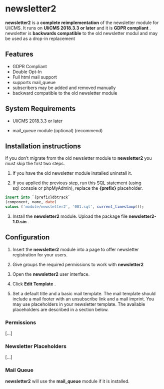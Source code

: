 
# newsletter2

**newsletter2** is a **complete reimplementation**  of the newsletter module for UliCMS. It runs on **UliCMS 2018.3.3 or later**  and it is **GDPR compliant**  . newsletter is **backwards compatible**  to the old newsletter modul and may be used as a drop-in replacement

## Features

* GDPR Compliant
* Double Opt-In
* Full html mail support
* supports mail_queue
* subscribers may be added and removed manually
* backward compatible to the old newsletter module

## System Requirements

* UliCMS 2018.3.3 or later

* mail_queue module (optional) (recommend)

## Installation instructions

If you don’t migrate from the old newsletter module to **newsletter2**  you must skip the first two steps.

1. If you have the old newsletter module installed uninstall it.

2. If you applied the previous step, run this SQL statement (using sql_console or phpMyAdmin), replace the **{prefix}**  placeholder.

```sql
insert into `{prefix}dbtrack` 
(component, name, date) 
values ('module/newsletter2', '001.sql', current_timestamp());
```

3. Install the **newsletter2**  module. Upload the package file **newsletter2-1.0.sin**  .

## Configuration

1. Insert the **newsletter2**  module into a page to offer newsletter registration for your users.

2. Give groups the required permissions to work with **newsletter2** 

3. Open the **newsletter2**  user interface.

4. Click **Edit Template**  .

5. Set a default title and a basic mail template. The mail template should include a mail footer with an unsubscribe link and a mail imprint. You may use placeholders in your newsletter template. The available placeholders are described in a section below.

### Permissions

[...]

### Newsletter Placeholders

[...]

### Mail Queue

**newsletter2**  will use the **mail_queue**  module if it is installed.